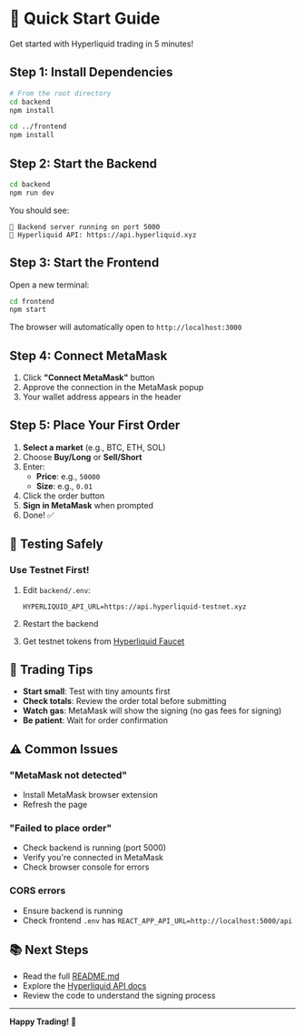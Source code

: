 # 🚀 Quick Start Guide

Get started with Hyperliquid trading in 5 minutes!

## Step 1: Install Dependencies

```bash
# From the root directory
cd backend
npm install

cd ../frontend
npm install
```

## Step 2: Start the Backend

```bash
cd backend
npm run dev
```

You should see:
```
🚀 Backend server running on port 5000
📡 Hyperliquid API: https://api.hyperliquid.xyz
```

## Step 3: Start the Frontend

Open a new terminal:

```bash
cd frontend
npm start
```

The browser will automatically open to `http://localhost:3000`

## Step 4: Connect MetaMask

1. Click **"Connect MetaMask"** button
2. Approve the connection in the MetaMask popup
3. Your wallet address appears in the header

## Step 5: Place Your First Order

1. **Select a market** (e.g., BTC, ETH, SOL)
2. Choose **Buy/Long** or **Sell/Short**
3. Enter:
   - **Price**: e.g., `50000`
   - **Size**: e.g., `0.01`
4. Click the order button
5. **Sign in MetaMask** when prompted
6. Done! ✅

## 🧪 Testing Safely

### Use Testnet First!

1. Edit `backend/.env`:
   ```env
   HYPERLIQUID_API_URL=https://api.hyperliquid-testnet.xyz
   ```

2. Restart the backend

3. Get testnet tokens from [Hyperliquid Faucet](https://app.hyperliquid-testnet.xyz/faucet)

## 🎯 Trading Tips

- **Start small**: Test with tiny amounts first
- **Check totals**: Review the order total before submitting
- **Watch gas**: MetaMask will show the signing (no gas fees for signing)
- **Be patient**: Wait for order confirmation

## ⚠️ Common Issues

### "MetaMask not detected"
- Install MetaMask browser extension
- Refresh the page

### "Failed to place order"
- Check backend is running (port 5000)
- Verify you're connected in MetaMask
- Check browser console for errors

### CORS errors
- Ensure backend is running
- Check frontend `.env` has `REACT_APP_API_URL=http://localhost:5000/api`

## 📚 Next Steps

- Read the full [README.md](./README.md)
- Explore the [Hyperliquid API docs](https://hyperliquid.gitbook.io/hyperliquid-docs/for-developers/api)
- Review the code to understand the signing process

---

**Happy Trading! 🎉**

